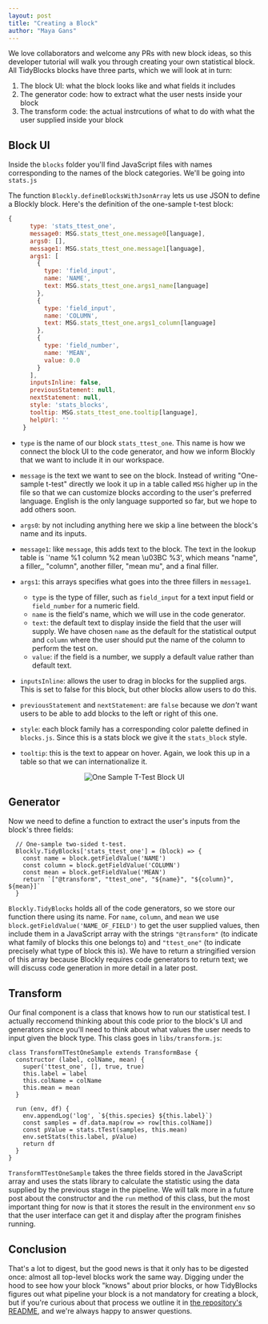 ```yaml
---
layout: post
title: "Creating a Block"
author: "Maya Gans"
---
```


We love collaborators and welcome any PRs with new block ideas,
so this developer tutorial will walk you through creating your own statistical block.
All TidyBlocks blocks have three parts, which we will look at in turn:

1. The block UI: what the block looks like and what fields it includes
2. The generator code: how to extract what the user nests inside your block
3. The transform code: the actual instrcutions of what to do with what the user supplied inside your block

## Block UI

Inside the `blocks` folder you'll find JavaScript files with names corresponding to the names of the block categories.
We'll be going into `stats.js`

The function `Blockly.defineBlocksWithJsonArray` lets us use JSON to define a Blockly block.
Here's the definition of the one-sample t-test block:

```js
{
      type: 'stats_ttest_one',
      message0: MSG.stats_ttest_one.message0[language],
      args0: [],
      message1: MSG.stats_ttest_one.message1[language],
      args1: [
        {
          type: 'field_input',
          name: 'NAME',
          text: MSG.stats_ttest_one.args1_name[language]
        },
        {
          type: 'field_input',
          name: 'COLUMN',
          text: MSG.stats_ttest_one.args1_column[language]
        },
        {
          type: 'field_number',
          name: 'MEAN',
          value: 0.0
        }
      ],
      inputsInline: false,
      previousStatement: null,
      nextStatement: null,
      style: 'stats_blocks',
      tooltip: MSG.stats_ttest_one.tooltip[language],
      helpUrl: ''
    }
```

-   `type` is the name of our block `stats_ttest_one`.
    This name is how we connect the block UI to the code generator,
    and how we inform Blockly that we want to include it in our workspace.

-   `message` is the text we want to see on the block.
    Instead of writing "One-sample t-test" directly we look it up in a table called `MSG` higher up in the file
    so that we can customize blocks according to the user's preferred language.
    English is the only language supported so far, but we hope to add others soon.

-   `args0`: by not including anything here we skip a line between the block's name and its inputs.

-   `message1`: like `message`, this adds text to the block.
    The text in the lookup table is `'name %1 column %2 mean \u03BC %3',
    which means "name", a filler,, "column", another filler, "mean mu", and a final filler.

-   `args1`: this arrays specifies what goes into the three fillers in `message1`.
    -   `type` is the type of filler, such as `field_input` for a text input field or `field_number` for a numeric field.
    -   `name` is the field's name, which we will use in the code generator.
    -   `text`: the default text to display inside the field that the user will supply.
        We have chosen `name` as the default for the statistical output
        and `column` where the user should put the name of the column to perform the test on.
    -   `value`: if the field is a number, we supply a default value rather than default text.

-   `inputsInline`: allows the user to drag in blocks for the supplied args.
    This is set to false for this block, but other blocks allow users to do this.

-   `previousStatement` and `nextStatement`: are `false` because
    we *don't* want users to be able to add blocks to the left or right of this one.

-   `style`: each block family has a corresponding color palette defined in `blocks.js`.
    Since this is a stats block we give it the `stats_block` style.

-   `tooltip`: this is the text to appear on hover.
    Again, we look this up in a table so that we can internationalize it.

<div align="center">
  <img src="{{'/en/stats/ttest_one.svg' | relative_url}}" alt="One Sample T-Test Block UI"/>
</div>

## Generator 

Now we need to define a function to extract the user's inputs from the block's three fields:

```
  // One-sample two-sided t-test.
  Blockly.TidyBlocks['stats_ttest_one'] = (block) => {
    const name = block.getFieldValue('NAME')
    const column = block.getFieldValue('COLUMN')
    const mean = block.getFieldValue('MEAN')
    return `["@transform", "ttest_one", "${name}", "${column}", ${mean}]`
  }
```

`Blockly.TidyBlocks` holds all of the code generators, so we store our function there using its name.
For `name`, `column`, and `mean` we use `block.getFieldValue('NAME_OF_FIELD')` to get the user supplied values,
then include them in a JavaScript array with the strings `"@transform"`
(to indicate what family of blocks this one belongs to)
and `"ttest_one"` (to indicate precisely what type of block this is).
We have to return a stringified version of this array because Blockly requires code generators to return text;
we will discuss code generation in more detail in a later post.

## Transform

Our final component is a class that knows how to run our statistical test.
I actually reccomend thinking about this code prior to the  block's UI and generators
since you'll need to think about what values the user needs to input given the block type.
This class goes in `libs/transform.js`:

```
class TransformTTestOneSample extends TransformBase {
  constructor (label, colName, mean) {
    super('ttest_one', [], true, true)
    this.label = label
    this.colName = colName
    this.mean = mean
  }

  run (env, df) {
    env.appendLog('log', `${this.species} ${this.label}`)
    const samples = df.data.map(row => row[this.colName])
    const pValue = stats.tTest(samples, this.mean)
    env.setStats(this.label, pValue)
    return df
  }
}
```

`TransformTTestOneSample` takes the three fields stored in the JavaScript array
and uses the stats library to calculate the statistic using the data supplied by the previous stage in the pipeline.
We will talk more in a future post about the constructor and the `run` method of this class,
but the most important thing for now is that it stores the result in the environment `env`
so that the user interface can get it and display after the program finishes running.

## Conclusion

That's a lot to digest, but the good news is that it only has to be digested once:
almost all top-level blocks work the same way.
Digging under the hood to see how your block "knows" about prior blocks,
or how TidyBlocks figures out what pipeline your block is a not mandatory for creating a block, 
but if you're curious about that process we outline it in [the repository's README](https://github.com/tidyblocks/tidyblocks),
and we're always happy to answer questions.
